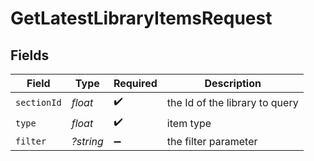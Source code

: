# GetLatestLibraryItemsRequest


## Fields

| Field                          | Type                           | Required                       | Description                    |
| ------------------------------ | ------------------------------ | ------------------------------ | ------------------------------ |
| `sectionId`                    | *float*                        | :heavy_check_mark:             | the Id of the library to query |
| `type`                         | *float*                        | :heavy_check_mark:             | item type                      |
| `filter`                       | *?string*                      | :heavy_minus_sign:             | the filter parameter           |